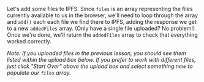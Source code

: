 Let's add some files to IPFS. Since `files` is an array representing the files currently available to us in the browser, we'll need to loop through the array and `add()` each each file we find there to IPFS, adding the response we get to a new `addedFiles` array. (Only have a single file uploaded? No problem!) Once we're done, we'll return the `addedFiles` array to check that everything worked correctly.

<em>Note: If you uploaded files in the previous lesson, you should see them listed within the upload box below. If you prefer to work with different files, just click "Start Over" above the upload box and select something new to populate our `files` array.</em>
